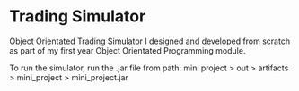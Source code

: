# Trading Simulator
Object Orientated Trading Simulator I designed and developed from scratch as part of my first year Object Orientated Programming module.

To run the simulator, run the .jar file from path: mini project > out > artifacts > mini_project > mini_project.jar
